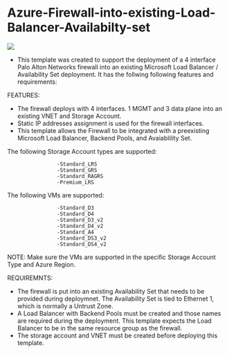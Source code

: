 # Azure-Firewall-into-existing-Load-Balancer-Availabilty-set

[<img src="http://azuredeploy.net/deploybutton.png"/>](https://portal.azure.com/#create/Microsoft.Template/uri/https%3A%2F%2Fraw.githubusercontent.com%2Fbmenestret%2FAzure%2Fmaster%2FAVSet-Existing-3Interfaces%2FazureDeploy.json)

- This template was created to support the deployment of a 4 interface Palo Alton Networks firewall into an existing Microsoft Load Balancer / Availability Set deployment. It has the follwing following features and requirements:

FEATURES:
- The firewall deploys with 4 interfaces.  1 MGMT and 3 data plane into an existing VNET and Storage Account.
- Static IP addresses assignment is used for the firewall interfaces.
- This template allows the Firewall to be integrated with a preexisting Microsoft Load Balancer, Backend Pools, and Avaiablility Set.

The following Storage Account types are supported:

                    -Standard_LRS
                    -Standard_GRS
                    -Standard_RAGRS
                    -Premium_LRS
                    
The following VMs are supported:

                    -Standard_D3
                    -Standard_D4
                    -Standard_D3_v2
                    -Standard_D4_v2
                    -Standard_A4
                    -Standard_DS3_v2
                    -Standard_DS4_v2
        
NOTE: Make sure the VMs are supported in the specific Storage Account Type and Azure Region.

REQUIREMNTS:
- The firewall is put into an existing Availability Set that needs to be provided during deploymnet.  The Availability Set is tied to Ethernet 1, which is normally a Untrust Zone.
- A Load Balancer with Backend Pools must be created and those names are required during the deployment.  This template expects the Load Balancer to be in the same resource group as the firewall.
- The storage account and VNET must be created before deploying this template.
        
